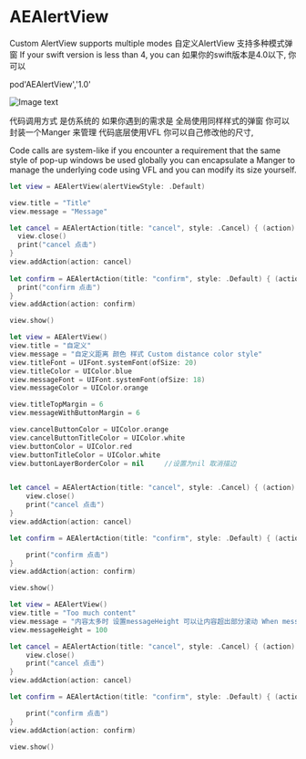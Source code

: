 # AEAlertView
Custom AlertView supports multiple modes 自定义AlertView 支持多种模式弹窗 
If your swift version is less than 4, you can   如果你的swift版本是4.0以下, 你可以

pod'AEAlertView','1.0'


![Image text](https://raw.githubusercontent.com/Allen0828/AEAlertView/master/img-folder/11.gif)


代码调用方式 是仿系统的 如果你遇到的需求是 全局使用同样样式的弹窗 你可以封装一个Manger 来管理  代码底层使用VFL 你可以自己修改他的尺寸,

Code calls are system-like if you encounter a requirement that the same style of pop-up windows be used globally you can encapsulate a Manger to manage the underlying code using VFL and you can modify its size yourself.

``` swift
let view = AEAlertView(alertViewStyle: .Default)

view.title = "Title"
view.message = "Message"

let cancel = AEAlertAction(title: "cancel", style: .Cancel) { (action) in
  view.close()
  print("cancel 点击") 
}
view.addAction(action: cancel)
            
let confirm = AEAlertAction(title: "confirm", style: .Default) { (action) in
  print("confirm 点击")
}
view.addAction(action: confirm)

view.show()
```


``` swift
let view = AEAlertView()
view.title = "自定义"
view.message = "自定义距离 颜色 样式 Custom distance color style"
view.titleFont = UIFont.systemFont(ofSize: 20)
view.titleColor = UIColor.blue
view.messageFont = UIFont.systemFont(ofSize: 18)
view.messageColor = UIColor.orange

view.titleTopMargin = 6
view.messageWithButtonMargin = 6

view.cancelButtonColor = UIColor.orange
view.cancelButtonTitleColor = UIColor.white
view.buttonColor = UIColor.red
view.buttonTitleColor = UIColor.white
view.buttonLayerBorderColor = nil     //设置为nil 取消描边


let cancel = AEAlertAction(title: "cancel", style: .Cancel) { (action) in
    view.close()
    print("cancel 点击")
}
view.addAction(action: cancel)

let confirm = AEAlertAction(title: "confirm", style: .Default) { (action) in

    print("confirm 点击")
}
view.addAction(action: confirm)

view.show()
```




``` swift
let view = AEAlertView()
view.title = "Too much content"
view.message = "内容太多时 设置messageHeight 可以让内容超出部分滚动 When messageHeight is too much content, the content can be rolled beyond the part."
view.messageHeight = 100

let cancel = AEAlertAction(title: "cancel", style: .Cancel) { (action) in
    view.close()
    print("cancel 点击")
}
view.addAction(action: cancel)

let confirm = AEAlertAction(title: "confirm", style: .Default) { (action) in

    print("confirm 点击")
}
view.addAction(action: confirm)

view.show()
```

